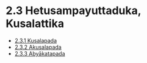 

# 2.3 Hetusampayuttaduka, Kusalattika

* [2.3.1 Kusalapada](2.3/2.3.1.md)
* [2.3.2 Akusalapada](2.3/2.3.2.md)
* [2.3.3 Abyākatapada](2.3/2.3.3.md)



